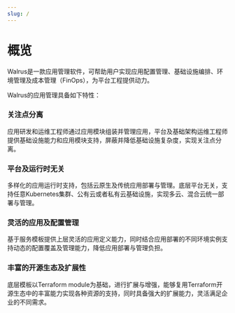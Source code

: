 ```yaml
---
slug: /
---
```



# 概览

Walrus是一款应用管理软件，可帮助用户实现应用配置管理、基础设施编排、环境管理及成本管理（FinOps），为平台工程提供动力。

Walrus的应用管理具备如下特性：

### 关注点分离

应用研发和运维工程师通过应用模块组装并管理应用，平台及基础架构运维工程师提供基础设施能力和应用模块支持，屏蔽并降低基础设施复杂度，实现关注点分离。

### 平台及运行时无关

多样化的应用运行时支持，包括云原生及传统应用部署与管理。底层平台无关，支持任意Kubernetes集群、公有云或者私有云基础设施，实现多云、混合云统一部署与管理。

### 灵活的应用及配置管理

基于服务模板提供上层灵活的应用定义能力，同时结合应用部署的不同环境实例支持动态的配置覆盖及管理能力，降低应用部署与管理负担。

### 丰富的开源生态及扩展性

底层模板以Terraform module为基础，进行扩展与增强，能够复用Terraform开源生态中的丰富能力实现各种资源的支持，同时具备强大的扩展能力，灵活满足企业的不同需求。